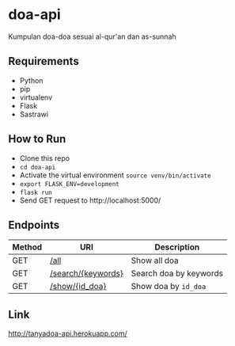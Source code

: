 # doa-api
Kumpulan doa-doa sesuai al-qur'an dan as-sunnah

## Requirements
- Python
- pip
- virtualenv 
- Flask
- Sastrawi

## How to Run
- Clone this repo
- ```cd doa-api```
- Activate the virtual environment ```source venv/bin/activate```
- ```export FLASK_ENV=development```
- ```flask run```
- Send GET request to http://localhost:5000/

## Endpoints
|Method|URI|Description|
|-|-|-|
|GET|[/all](https://tanyadoa-api.herokuapp.com/all)|Show all doa|
|GET|[/search/{keywords}](https://tanyadoa-api.herokuapp.com/search/doa+sebelum+makan)|Search doa by keywords|
|GET|[/show/{id_doa}](https://tanyadoa-api.herokuapp.com/show/1)|Show doa by ```id_doa```|


## Link
http://tanyadoa-api.herokuapp.com/
